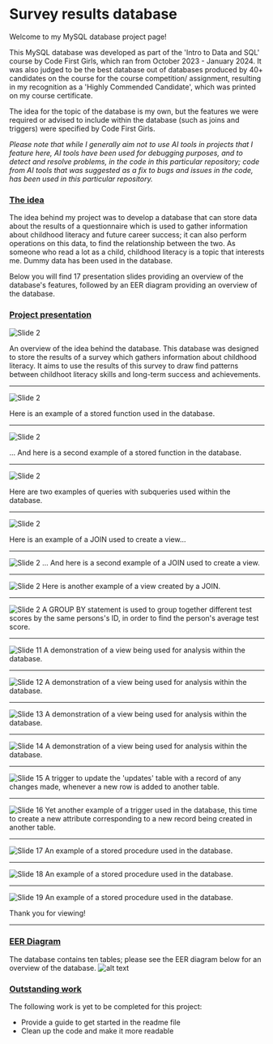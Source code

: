 # Survey results database

Welcome to my MySQL database project page!

This MySQL database was developed as part of the 'Intro to Data and SQL' course by Code First Girls, which ran from October 2023 - January 2024. It was also judged to be the best database out of databases produced by 40+ candidates on the course for the course competition/ assignment, resulting in my recognition as a 'Highly Commended Candidate', which was printed on my course certificate.

The idea for the topic of the database is my own, but the features we were required or advised to include within the database (such as joins and triggers) were specified by Code First Girls. 

*Please note that while I generally aim not to use AI tools in projects that I feature here, AI tools have been used for debugging purposes, and to detect and resolve problems, in the code in this particular repository; code from AI tools that was suggested as a fix to bugs and issues in the code, has been used in this particular repository.*

### <ins>The idea</ins>
The idea behind my project was to develop a database that can store data about the results of a questionnaire which is used to gather information about childhood literacy and future career success; it can also perform operations on this data, to find the relationship between the two. As someone who read a lot as a child, childhood literacy is a topic that interests me. Dummy data has been used in the database. 

Below you will find 17 presentation slides providing an overview of the database's features, followed by an EER diagram providing an overview of the database.

### <ins> Project presentation </ins>

![Slide 2](Presentation%20slides/Slide2.PNG)

An overview of the idea behind the database. This database was designed to store the results of a survey which gathers information about childhood literacy. It aims to use the results of this survey to draw find patterns between childhoot literacy skills and long-term success and achievements.

---
![Slide 2](Presentation%20slides/Slide4.PNG)

Here is an example of a stored function used in the database.

---
![Slide 2](Presentation%20slides/Slide5.PNG)

... And here is a second example of a stored function in the database.

---
![Slide 2](Presentation%20slides/Slide6.PNG)

Here are two examples of queries with subqueries used within the database.

---
![Slide 2](Presentation%20slides/Slide7.PNG)

Here is an example of a JOIN used to create a view...

---
![Slide 2](Presentation%20slides/Slide8.PNG)
... And here is a second example of a JOIN used to create a view.


---
![Slide 2](Presentation%20slides/Slide9.PNG)
Here is another example of a view created by a JOIN.


---
![Slide 2](Presentation%20slides/Slide10.PNG)
A GROUP BY statement is used to group together different test scores by the same persons's ID, in order to find the person's average test score.


---
![Slide 11](Presentation%20slides/Slide11.PNG)
A demonstration of a view being used for analysis within the database.


---
![Slide 12](Presentation%20slides/Slide12.PNG)
A demonstration of a view being used for analysis within the database.


---
![Slide 13](Presentation%20slides/Slide13.PNG)
A demonstration of a view being used for analysis within the database.


---
![Slide 14](Presentation%20slides/Slide14.PNG)
A demonstration of a view being used for analysis within the database.


---
![Slide 15](Presentation%20slides/Slide15.PNG)
A trigger to update the 'updates' table with a record of any changes made, whenever a new row is added to another table.


---
![Slide 16](Presentation%20slides/Slide16.PNG)
Yet another example of a trigger used in the database, this time to create a new attribute corresponding to a new record being created in another table.


---
![Slide 17](Presentation%20slides/Slide17.PNG)
An example of a stored procedure used in the database.


---
![Slide 18](Presentation%20slides/Slide18.PNG)
An example of a stored procedure used in the database.


---
![Slide 19](Presentation%20slides/Slide19.PNG)
An example of a stored procedure used in the database.

Thank you for viewing!

---
### <ins> EER Diagram </ins>
The database contains ten tables; please see the EER diagram below for an overview of the database.
![alt text](https://github.com/nouraabdulmajid/Survey-results-database/blob/main/eer%20diagram.png?raw=true)

### <ins> Outstanding work </ins>
The following work is yet to be completed for this project:
* Provide a guide to get started in the readme file
* Clean up the code and make it more readable


